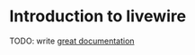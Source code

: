 # Introduction to livewire

TODO: write [great documentation](http://jacobian.org/writing/what-to-write/)
